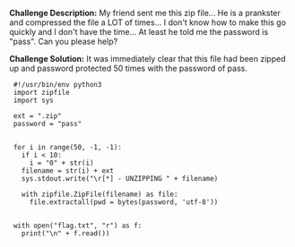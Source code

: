 **Challenge Description:**
  My friend sent me this zip file... 
  He is a prankster and compressed the file a LOT of times...
  I don't know how to make this go quickly and I don't have the time... 
  At least he told me the password is "pass".
  Can you please help? 

**Challenge Solution:**
  It was immediately clear that this file had been zipped up and password protected 50 times with the password of pass. 
  
 ```python3
  #!/usr/bin/env python3
  import zipfile
  import sys

  ext = ".zip"
  password = "pass"


  for i in range(50, -1, -1):
    if i < 10:
      i = "0" + str(i)
    filename = str(i) + ext
    sys.stdout.write("\r[*] - UNZIPPING " + filename)

    with zipfile.ZipFile(filename) as file:
      file.extractall(pwd = bytes(password, 'utf-8'))


  with open("flag.txt", "r") as f:
    print("\n" + f.read())
	
 ```
